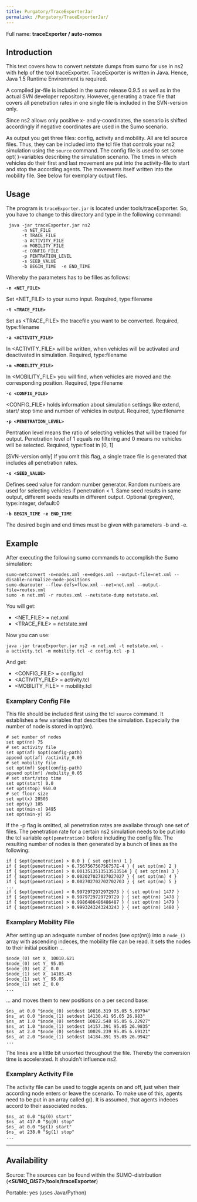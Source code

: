 ```yaml
---
title: Purgatory/TraceExporterJar
permalink: /Purgatory/TraceExporterJar/
---
```


Full name: **traceExporter / auto-nomos**

## Introduction

This text covers how to convert netstate dumps from sumo for use in ns2
with help of the tool traceExporter. TraceExporter is written in Java.
Hence, Java 1.5 Runtime Environment is required.

A compiled jar-file is included in the sumo release 0.9.5 as well as in
the actual SVN developer repository. However, generating a trace file
that covers all penetration rates in one single file is included in the
SVN-version only.

Since ns2 allows only positive x- and y-coordinates, the scenario is
shifted accordingly if negative coordinates are used in the Sumo
scenario.

As output you get three files: config, activity and mobility. All are
tcl source files. Thus, they can be included into the tcl file that
controls your ns2 simulation using the `source` command. The config file
is used to set some opt( )-variables describing the simulation scenario.
The times in which vehicles do their first and last movement are put
into the activity-file to start and stop the according agents. The
movements itself written into the mobility file. See below for exemplary
output files.

## Usage

The program is `traceExporter.jar` is located under tools/traceExporter.
So, you have to change to this directory and type in the following
command:

```
 java -jar traceExporter.jar ns2
      -n NET_FILE
      -t TRACE_FILE
      -a ACTIVITY_FILE
      -m MOBILITY_FILE
      -c CONFIG_FILE
      -p PENTRATION_LEVEL
      -s SEED_VALUE
      -b BEGIN_TIME  -e END_TIME
```

Whereby the parameters has to be filles as follows:

**`-n <NET_FILE>`**

Set <NET_FILE\> to your sumo input. Required, type:filename

**`-t <TRACE_FILE>`**

Set as <TRACE_FILE\> the tracefile you want to be converted. Required,
type:filename

**`-a <ACTIVITY_FILE>`**

In <ACTIVITY_FILE\> will be written, when vehicles will be activated and
deactivated in simulation. Required, type:filename

**`-m <MOBILITY_FILE>`**

In <MOBILITY_FILE\> you will find, when vehicles are moved and the
corresponding position. Required, type:filename

**`-c <CONFIG_FILE>`**

<CONFIG_FILE\> holds information about simulation settings like extend,
start/ stop time and number of vehicles in output. Required,
type:filename

**`-p <PENETRATION_LEVEL>`**

Pentration level means the ratio of selecting vehicles that will be
traced for output. Penetration level of 1 equals no filtering and 0
means no vehicles will be selected. Required, type:float in \[0, 1\]

\[SVN-version only\] If you omit this flag, a single trace file is
generated that includes all penetration rates.

**`-s <SEED_VALUE>`**

Defines seed value for random number generator. Random numbers are used
for selecting vehicles if penetration < 1. Same seed results in same
output, different seeds results in different output. Optional
(pregiven), type:integer, default:0

**`-b BEGIN_TIME -e END_TIME`**

The desired begin and end times must be given with parameters -b and -e.

## Example

After executing the following sumo commands to accomplish the Sumo
simulation:

```
sumo-netconvert -n=nodes.xml -e=edges.xml --output-file=net.xml --disable-normalize-node-positions
sumo-duarouter --flow-defs=flow.xml --net=net.xml --output-file=routes.xml
sumo -n net.xml -r routes.xml --netstate-dump netstate.xml
```

You will get:

- <NET_FILE\> = net.xml
- <TRACE_FILE\> = netstate.xml

Now you can use:

```
java -jar traceExporter.jar ns2 -n net.xml -t netstate.xml -a activity.tcl -m mobility.tcl -c config.tcl -p 1
```

And get:

- <CONFIG_FILE\> = config.tcl
- <ACTIVITY_FILE\> = activity.tcl
- <MOBILITY_FILE\> = mobility.tcl

### Examplary Config File

This file should be included first using the tcl `source` command. It
establishes a few variables that describes the simulation. Especially
the number of node is stored in opt(nn).

```
# set number of nodes
set opt(nn) 75
# set activity file
set opt(af) $opt(config-path)
append opt(af) /activity_0.05
# set mobility file
set opt(mf) $opt(config-path)
append opt(mf) /mobility_0.05
# set start/stop time
set opt(start) 0.0
set opt(stop) 960.0
# set floor size
set opt(x) 20505
set opt(y) 105
set opt(min-x) 9495
set opt(min-y) 95
```

If the -p flag is omitted, all penetration rates are availabe through
one set of files. The penetration rate for a certain ns2 simulation
needs to be put into the tcl variable `opt(penetration)` before
including the config file. The resulting number of nodes is then
generated by a bunch of lines as the following:

```
if { $opt(penetration) > 0.0 } { set opt(nn) 1 }
if { $opt(penetration) > 6.756756756756757E-4 } { set opt(nn) 2 }
if { $opt(penetration) > 0.0013513513513513514 } { set opt(nn) 3 }
if { $opt(penetration) > 0.002027027027027027 } { set opt(nn) 4 }
if { $opt(penetration) > 0.002702702702702703 } { set opt(nn) 5 }
...
if { $opt(penetration) > 0.9972972972972973 } { set opt(nn) 1477 }
if { $opt(penetration) > 0.9979729729729729 } { set opt(nn) 1478 }
if { $opt(penetration) > 0.9986486486486487 } { set opt(nn) 1479 }
if { $opt(penetration) > 0.9993243243243243 } { set opt(nn) 1480 }
```

### Examplary Mobility File

After setting up an adequate number of nodes (see opt(nn)) into a
`node_()` array with ascending indeces, the mobility file can be read.
It sets the nodes to their initial position ...

```
$node_(0) set X_ 10010.621
$node_(0) set Y_ 95.05
$node_(0) set Z_ 0.0
$node_(1) set X_ 14103.43
$node_(1) set Y_ 95.05
$node_(1) set Z_ 0.0
...
```

... and moves them to new positions on a per second base:

```
$ns_ at 0.0 "$node_(0) setdest 10016.319 95.05 5.69794"
$ns_ at 0.0 "$node_(1) setdest 14130.41 95.05 26.983"
$ns_ at 1.0 "$node_(0) setdest 10022.548 95.05 6.22927"
$ns_ at 1.0 "$node_(1) setdest 14157.391 95.05 26.9835"
$ns_ at 2.0 "$node_(0) setdest 10029.239 95.05 6.69121"
$ns_ at 2.0 "$node_(1) setdest 14184.391 95.05 26.9942"
...
```

The lines are a little bit unsorted throughout the file. Thereby the
conversion time is accelerated. It shouldn't influence ns2.

### Examplary Activity File

The activity file can be used to toggle agents on and off, just when
their according node enters or leave the scenario. To make use of this,
agents need to be put in an array called g(). It is assumed, that agents
indeces accord to their associated nodes.

```
$ns_ at 0.0 "$g(0) start"
$ns_ at 417.0 "$g(0) stop"
$ns_ at 0.0 "$g(1) start"
$ns_ at 238.0 "$g(1) stop"
...
```

-----

## Availability

Source: The sources can be found within the SUMO-distribution
(***<SUMO_DIST\>*/tools/traceExporter**)

Portable: yes (uses Java/Python)